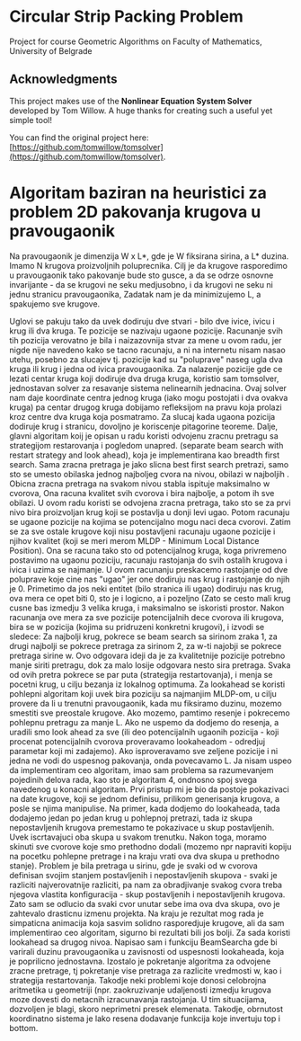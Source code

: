 # Circular Strip Packing Problem
Project for course Geometric Algorithms on Faculty of Mathematics, University of Belgrade 

## Acknowledgments

This project makes use of the **Nonlinear Equation System Solver** developed by Tom Willow. A huge thanks for creating such a useful yet simple tool!

You can find the original project here: [https://github.com/tomwillow/tomsolver](https://github.com/tomwillow/tomsolver).



# Algoritam baziran na heuristici za problem 2D pakovanja krugova u pravougaonik

Na pravougaonik je dimenzija W x L*, gde je W fiksirana sirina, a L* duzina. Imamo N krugova proizvoljnih poluprecnika. Cilj je da krugove rasporedimo u pravougaonik tako pakovanje bude sto gusce, a da se odrze osnovne invarijante - da se krugovi ne seku medjusobno, i da krugovi ne seku ni jednu stranicu pravougaonika, Zadatak nam je da minimizujemo L, a spakujemo sve krugove.

Uglovi se pakuju tako da uvek dodiruju dve stvari - bilo dve ivice, ivicu i krug ili dva kruga. Te pozicije se nazivaju ugaone pozicije. Racunanje svih tih pozicija verovatno je bila i naizazovnija stvar za mene u ovom radu, jer nigde nije navedeno kako se tacno racunaju, a ni na internetu nisam nasao utehu, posebno za slucajev tj. pozicije kad su "poluprave" naseg ugla dva kruga ili krug i jedna od ivica pravougaonika. Za nalazenje pozicije gde ce lezati centar kruga koji dodiruje dva druga kruga, koristio sam tomsolver, jednostavan solver za resavanje sistema nelinearnih jednacina. Ovaj solver nam daje koordinate centra jednog kruga (iako mogu postojati i dva ovakva kruga) pa centar drugog kruga dobijamo refleksijom na pravu koja prolazi kroz centre dva kruga koja posmatramo. Za slucaj kada ugaona pozicija dodiruje krug i stranicu, dovoljno je koriscenje pitagorine teoreme. Dalje, glavni algoritam koij je opisan u radu koristi odvojenu zracnu pretragu sa strategijom restarovanja i pogledom unapred. (separate beam search with restart strategy and look ahead), koja je implementirana kao breadth first search. Sama zracna pretraga je jako slicna best first search pretrazi, samo sto se umesto obilaska jednog najboljeg cvora na nivou, obilazi w najboljih . Obicna zracna pretraga na svakom nivou stabla ispituje maksimalno w cvorova, Ona racuna kvalitet svih cvorova i bira najbolje, a potom ih sve obilazi. U ovom radu koristi se odvojena zracna pretraga, tako sto se za prvi nivo bira proizvoljan krug koji se postavlja u donji levi ugao. Potom racunaju se ugaone pozicije na kojima se potencijalno mogu naci deca cvorovi. Zatim se za sve ostale krugove koji nisu postavljeni racunaju ugaone pozicije i njihov kvalitet (koji se meri merom MLDP - Minimum Local Distance Position). Ona se racuna tako sto od potencijalnog kruga, koga privremeno postavimo na ugaonu poziciju, racunaju rastojanja do svih ostalih krugova i ivica i uzima se najmanje. U ovom racunanju preskacemo rastojanje od dve poluprave koje cine nas "ugao" jer one dodiruju nas krug i rastojanje do njih je 0. Primetimo da jos neki entitet (bilo stranica ili ugao) dodiruju nas krug, ova mera ce opet biti 0, sto je i logicno, a i pozeljno (Zato se cesto mali krug cusne bas izmedju 3 velika kruga, i maksimalno se iskoristi prostor. Nakon racunanja ove mera za sve pozicije potencijalnih dece cvorova ili krugova, bira se w pozicija (kojima su pridruzeni konkretni krugovi), i izvodi se sledece: Za najbolji krug, pokrece se beam search sa sirinom zraka 1, za drugi najbolji se pokrece pretraga za sirinom 2, za w-ti najobji se pokrece pretraga sirine w. Ovo odgovara ideji da je za kvalitetnije pozicije potrebno manje siriti pretragu, dok za malo losije odgovara nesto sira pretraga. Svaka od ovih pretra pokrece se par puta (strategija restartovanja), i menja se pocetni krug, u cilju bezanja iz lokalnog optimuma. Za lookahead se koristi pohlepni algoritam koji uvek bira poziciju sa najmanjim MLDP-om, u cilju provere da li u trenutni pravougaonik, kada mu fiksiramo duzinu, mozemo smestiti sve preostale krugove. Ako mozemo, pamtimo resenje i pokrecemo pohlepnu pretragu za manje L. Ako ne uspemo da dodjemo do resenja, a uradili smo look ahead za sve (ili deo potencijalnih ugaonih pozicija - koji procenat potencijalnih cvorova proveravamo lookaheadom - odredjuj parametar koji mi zadajemo). Ako isproveravamo sve zeljene pozicije i ni jedna ne vodi do uspesnog pakovanja, onda povecavamo L. Ja nisam uspeo da implementiram ceo algoritam, imao sam problema sa razumevanjem pojedinih delova rada, kao sto je algoritam 4, ondnosno spoj svega navedenog u konacni algoritam. Prvi pristup mi je bio da postoje pokazivaci na date krugove, koji se jednom definisu, prilikom generisanja krugova, a posle se njima manipulise. Na primer, kada dodjemo do lookaheada, tada dodajemo jedan po jedan krug u pohlepnoj pretrazi, tada iz skupa nepostavljenih krugova premestamo te pokazivace u skup postavljenih. Uvek iscrtavajuci oba skupa u svakom trenutku. Nakon toga, moramo skinuti sve cvorove koje smo prethodno dodali (mozemo npr napraviti kopiju na pocetku pohlepne pretrage i na kraju vrati ova dva skupa u prethodno stanje). Problem je bila pretraga u sirinu, gde je svaki od w cvorova definisan svojim stanjem postavljenih i nepostavljenih skupova - svaki je razliciti najverovatnije razliciti, pa nam za obradjivanje svakog cvora treba njegova vlastita konfiguracija - skup postavljenih i nepostavljenih krugova. Zato sam se odlucio da svaki cvor unutar sebe ima ova dva skupa, ovo je zahtevalo drasticnu izmenu projekta. Na kraju je rezultat mog rada je simpaticna animacija koja sasvim solidno rasporedjuje krugove, ali da sam implementirao ceo algoritam, sigurno bi rezultati bili jos bolji. Za sada koristi lookahead sa drugog nivoa. Napisao sam i funkciju BeamSearcha gde bi varirali duzinu pravougaonika u zavisnosti od uspesnosti lookaheada, koja je poprilicno jednostavna. Izostalo je pokretanje algoritma za odvojene zracne pretrage, tj pokretanje vise pretraga za razlicite vredmosti w, kao i strategija restartovanja. Takodje neki problemi koje donosi celobrojna aritmetika u geometriji (npr. zaokruzivanje udaljenosti izmedju krugova moze dovesti do netacnih izracunavanja rastojanja. U tim situacijama, dozvoljen je blagi, skoro neprimetni presek elemenata. Takodje, obrnutost koordinatno sistema je lako resena dodavanje funkcija koje invertuju top i bottom. 
